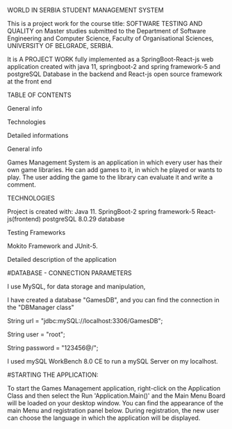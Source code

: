 WORLD IN SERBIA STUDENT MANAGEMENT SYSTEM

This is a project work for the course title: SOFTWARE TESTING AND QUALITY on Master studies 
submitted to the Department of Software Engineering and Computer Science,
Faculty of Organisational Sciences, UNIVERSITY OF BELGRADE, SERBIA. 

It is A PROJECT WORK fully implemented as a SpringBoot-React-js web 
application created with java 11, springboot-2 and spring framework-5 and postgreSQL 
Database in the backend and React-js open source framework at the front end

TABLE OF CONTENTS

General info

Technologies

Detailed informations


General info

Games Management System is an application in which every user has their own game libraries. 
He can add games to it, in which he played or wants to play. 
The user adding the game to the library can evaluate it and write a comment.


TECHNOLOGIES

Project is created with:
Java 11.
SpringBoot-2 
spring framework-5
React-js(frontend)
postgreSQL 8.0.29 database


Testing Frameworks

Mokito Framework and JUnit-5.

Detailed description of the application

#DATABASE - CONNECTION PARAMETERS

I use MySQL, for data storage and manipulation,

I have created a database "GamesDB", and you can find the connection in the "DBManager class"

String url = "jdbc:mySQL://localhost:3306/GamesDB";

String user = "root";

String password = "123456@/";

I used mySQL WorkBench 8.0 CE to run a mySQL Server on my localhost.

#STARTING THE APPLICATION:

To start the Games Management application, right-click on the Application Class and then select the
Run 'Application.Main()' and the Main Menu Board will be loaded on your desktop window. 
You can find the appearance of the main Menu and registration panel below. During registration,
the new user can choose the language in which the application will be displayed.

